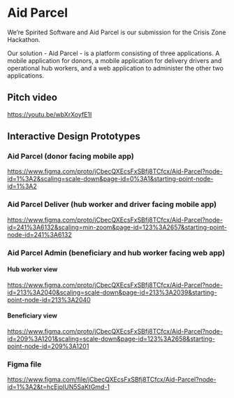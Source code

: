# Aid Parcel

We’re Spirited Software and Aid Parcel is our submission for the Crisis Zone Hackathon.

Our solution - Aid Parcel - is a platform consisting of three applications. A mobile application for donors, a mobile application for delivery drivers and operational hub workers, and a web application to administer the other two applications.

## Pitch video

https://youtu.be/wbXrXoyfE1I

## Interactive Design Prototypes

### Aid Parcel (donor facing mobile app)

https://www.figma.com/proto/jCbecQXEcsFxSBfj8TCfcx/Aid-Parcel?node-id=1%3A2&scaling=scale-down&page-id=0%3A1&starting-point-node-id=1%3A2

### Aid Parcel Deliver (hub worker and driver facing mobile app)

https://www.figma.com/proto/jCbecQXEcsFxSBfj8TCfcx/Aid-Parcel?node-id=241%3A6132&scaling=min-zoom&page-id=123%3A2657&starting-point-node-id=241%3A6132

### Aid Parcel Admin (beneficiary and hub worker facing web app)

#### Hub worker view

https://www.figma.com/proto/jCbecQXEcsFxSBfj8TCfcx/Aid-Parcel?node-id=213%3A2040&scaling=scale-down&page-id=213%3A2039&starting-point-node-id=213%3A2040

#### Beneficiary view

https://www.figma.com/proto/jCbecQXEcsFxSBfj8TCfcx/Aid-Parcel?node-id=209%3A1201&scaling=scale-down&page-id=123%3A2658&starting-point-node-id=209%3A1201

### Figma file

https://www.figma.com/file/jCbecQXEcsFxSBfj8TCfcx/Aid-Parcel?node-id=1%3A2&t=hcEjpIUN5SaKtGmd-1
